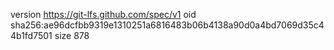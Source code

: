 version https://git-lfs.github.com/spec/v1
oid sha256:ae96dcfbb9319e1310251a6816483b06b4138a90d0a4bd7069d35c44b1fd7501
size 878
